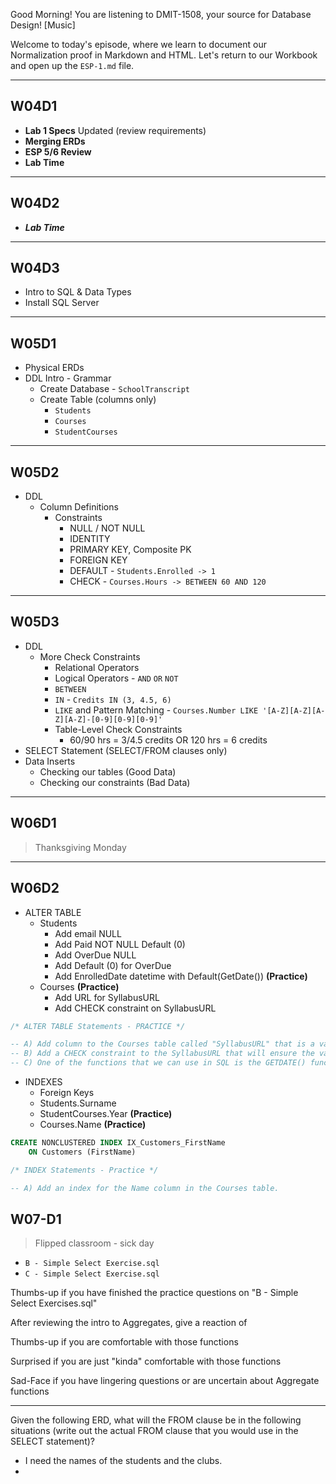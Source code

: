 Good Morning! You are listening to DMIT-1508, your source for Database Design!
[Music]

Welcome to today's episode, where we learn to document our Normalization proof in Markdown and HTML. Let's return to our Workbook and open up the `ESP-1.md` file.

---


## W04D1 

- **Lab 1 Specs** Updated (review requirements)
- **Merging ERDs**
- **ESP 5/6 Review**
- **Lab Time**

---

## W04D2

- ***Lab Time***

---

## W04D3

- Intro to SQL & Data Types
- Install SQL Server

---

## W05D1

- Physical ERDs
- DDL Intro - Grammar
  - Create Database - `SchoolTranscript`
  - Create Table (columns only)
    - `Students`
    - `Courses`
    - `StudentCourses`

---

## W05D2

- DDL
  - Column Definitions
    - Constraints
      - NULL / NOT NULL
      - IDENTITY
      - PRIMARY KEY, Composite PK
      - FOREIGN KEY
      - DEFAULT - `Students.Enrolled -> 1`
      - CHECK - `Courses.Hours -> BETWEEN 60 AND 120`

---

## W05D3

- DDL
  - More Check Constraints
    - Relational Operators
    - Logical Operators - `AND` `OR` `NOT`
    - `BETWEEN`
    - `IN` - `Credits IN (3, 4.5, 6)`
    - `LIKE` and Pattern Matching - `Courses.Number LIKE '[A-Z][A-Z][A-Z][A-Z]-[0-9][0-9][0-9]'`
    - Table-Level Check Constraints
      - 60/90 hrs = 3/4.5 credits OR 120 hrs = 6 credits
- SELECT Statement (SELECT/FROM clauses only)
- Data Inserts
  - Checking our tables (Good Data)
  - Checking our constraints (Bad Data)

---

## W06D1

> Thanksgiving Monday

---

## W06D2

- ALTER TABLE
  - Students
    - Add email NULL
    - Add Paid NOT NULL Default (0)
    - Add OverDue NULL
    - Add Default (0) for OverDue
    - Add EnrolledDate datetime with Default(GetDate()) **(Practice)**
  - Courses **(Practice)**
    - Add URL for SyllabusURL
    - Add CHECK constraint on SyllabusURL

```sql
/* ALTER TABLE Statements - PRACTICE */

-- A) Add column to the Courses table called "SyllabusURL" that is a variable-length string of up to 70 characters. Determine for yourself if it should be NULL or NOT NULL.
-- B) Add a CHECK constraint to the SyllabusURL that will ensure the value matches a website URL (HTTPS://).
-- C) One of the functions that we can use in SQL is the GETDATE() function that will return the current datetime. Use this GETDATE() function as the default value for new column in Students called "EnrolledDate".
```

- INDEXES
  - Foreign Keys
  - Students.Surname
  - StudentCourses.Year **(Practice)**
  - Courses.Name **(Practice)**

```sql
CREATE NONCLUSTERED INDEX IX_Customers_FirstName
    ON Customers (FirstName)

/* INDEX Statements - Practice */

-- A) Add an index for the Name column in the Courses table.
```

## W07-D1

> Flipped classroom - sick day

- `B - Simple Select Exercise.sql`
- `C - Simple Select Exercise.sql`

Thumbs-up if you have finished the practice questions on "B - Simple Select Exercises.sql"

After reviewing the intro to Aggregates, give a reaction of

Thumbs-up if you are comfortable with those functions

Surprised if you are just "kinda" comfortable with those functions

Sad-Face if you have lingering questions or are uncertain about Aggregate functions

----

Given the following ERD, what will the FROM clause be in the following situations (write out the actual FROM clause that you would use in the SELECT statement)?

- I need the names of the students and the clubs.
- 